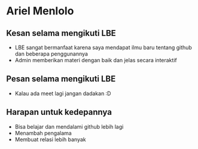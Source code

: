 # Ariel Menlolo

## Kesan selama mengikuti LBE
* LBE sangat bermanfaat karena saya mendapat ilmu baru tentang github dan beberapa penggunannya
* Admin memberikan materi dengan baik dan jelas secara interaktif

## Pesan selama mengikuti LBE
* Kalau ada meet lagi jangan dadakan :D

## Harapan untuk kedepannya
* Bisa belajar dan mendalami github lebih lagi
* Menambah pengalama
* Membuat relasi lebih banyak